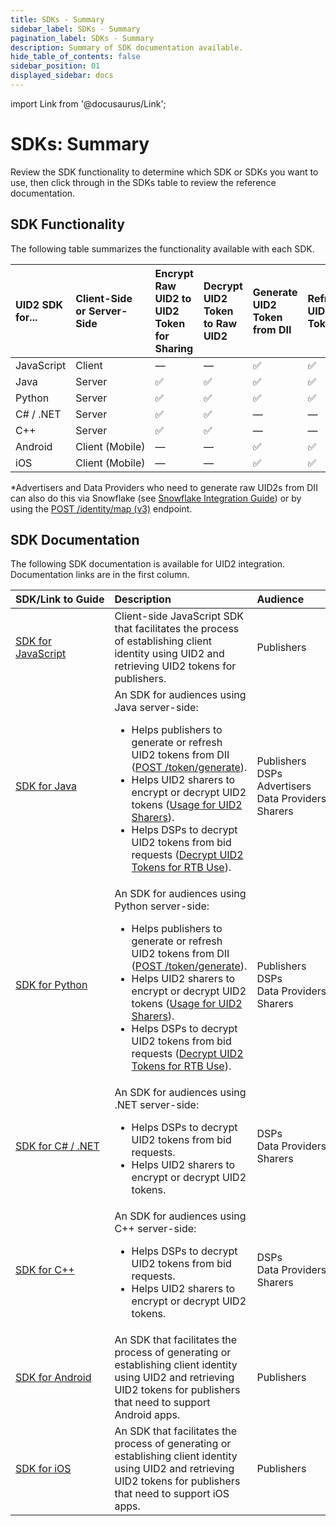 ```yaml
---
title: SDKs - Summary
sidebar_label: SDKs - Summary
pagination_label: SDKs - Summary
description: Summary of SDK documentation available.
hide_table_of_contents: false
sidebar_position: 01
displayed_sidebar: docs
---
```


import Link from '@docusaurus/Link';

# SDKs: Summary

Review the SDK functionality to determine which SDK or SDKs you want to use, then click through in the SDKs table to review the reference documentation.

## SDK Functionality

The following table summarizes the functionality available with each SDK.

| UID2 SDK for... | Client-Side or Server-Side | Encrypt Raw UID2 to UID2 Token for Sharing | Decrypt UID2 Token to Raw UID2 | Generate UID2 Token from DII | Refresh UID2 Token | Map DII to Raw UID2s&ast; | Monitor Rotated Salt Buckets      |
| :--- | :--- | :--- | :--- | :--- | :--- | :--- | :--- |
|JavaScript | Client | &#8212; | &#8212; | &#9989; | &#9989; | &#8212; | &#8212; |
|Java | Server | &#9989; | &#9989; | &#9989; | &#9989; | &#9989; | &#8212; |
|Python | Server | &#9989; | &#9989; | &#9989; | &#9989; | &#9989; | &#9989; |
|C# / .NET | Server | &#9989; | &#9989; | &#8212; | &#8212; | &#8212; | &#8212; |
|C++ | Server | &#9989; | &#9989; | &#8212; | &#8212; | &#8212; | &#8212; |
|Android | Client&nbsp;(Mobile) | &#8212; | &#8212; | &#9989; | &#9989; | &#8212; | &#8212; |
|iOS | Client (Mobile) | &#8212; | &#8212; | &#9989;| &#9989; |&#8212; | &#8212; |

&ast;Advertisers and Data Providers who need to generate raw UID2s from DII can also do this via Snowflake (see [Snowflake Integration Guide](../guides/integration-snowflake.md)) or by using the [POST&nbsp;/identity/map (v3)](../endpoints/post-identity-map-v3.md) endpoint.

<!-- &#9989; = Supported | &#8212; = Not Supported -->

## SDK Documentation

The following SDK documentation is available for UID2 integration. Documentation links are in the first column.

| SDK/Link&nbsp;to&nbsp;Guide | Description | Audience
| :--- | :--- | :--- |
| [SDK for JavaScript](sdk-ref-javascript.md) | Client-side JavaScript SDK that facilitates the process of establishing client identity using UID2 and retrieving UID2 tokens for publishers. | Publishers |
| [SDK for Java](sdk-ref-java.md) | An SDK for audiences using Java server-side:<ul><li>Helps publishers to generate or refresh UID2 tokens from <Link href="../ref-info/glossary-uid#gl-dii">DII</Link> ([POST&nbsp;/token/generate](../endpoints/post-token-generate)).</li><li>Helps UID2 sharers to encrypt or decrypt UID2 tokens ([Usage for UID2 Sharers](sdk-ref-java.md#usage-for-uid2-sharers)).</li><li>Helps DSPs to decrypt UID2 tokens from bid requests ([Decrypt UID2 Tokens for RTB Use](guides/dsp-guide.md#decrypt-uid2-tokens-for-rtb-use)).</li></ul> | Publishers<br/>DSPs<br/>Advertisers<br/>Data&nbsp;Providers<br/>Sharers |
| [SDK for Python](sdk-ref-python.md) | An SDK for audiences using Python server-side:<ul><li>Helps publishers to generate or refresh UID2 tokens from <Link href="../ref-info/glossary-uid#gl-dii">DII</Link> ([POST&nbsp;/token/generate](../endpoints/post-token-generate)).</li><li>Helps UID2 sharers to encrypt or decrypt UID2 tokens ([Usage for UID2 Sharers](sdk-ref-python.md#usage-for-uid2-sharers)).</li><li>Helps DSPs to decrypt UID2 tokens from bid requests ([Decrypt UID2 Tokens for RTB Use](guides/dsp-guide.md#decrypt-uid2-tokens-for-rtb-use)).</li></ul> | Publishers<br/>DSPs<br/>Data Providers<br/>Sharers |
| [SDK for C# / .NET](sdk-ref-csharp-dotnet.md) | An SDK for audiences using .NET server-side:<ul><li>Helps DSPs to decrypt UID2 tokens from bid requests.</li><li>Helps UID2 sharers to encrypt or decrypt UID2 tokens.</li></ul> | DSPs<br/>Data Providers<br/>Sharers |
| [SDK for C++](sdk-ref-cplusplus.md) | An SDK for audiences using C++ server-side:<ul><li>Helps DSPs to decrypt UID2 tokens from bid requests.</li><li>Helps UID2 sharers to encrypt or decrypt UID2 tokens.</li></ul> | DSPs<br/>Data Providers<br/>Sharers |
| [SDK for Android](sdk-ref-android.md) |An SDK that facilitates the process of generating or establishing client identity using UID2 and retrieving UID2 tokens for publishers that need to support Android apps. | Publishers |
| [SDK for iOS](sdk-ref-ios.md) | An SDK that facilitates the process of generating or establishing client identity using UID2 and retrieving UID2 tokens for publishers that need to support iOS apps. | Publishers |
